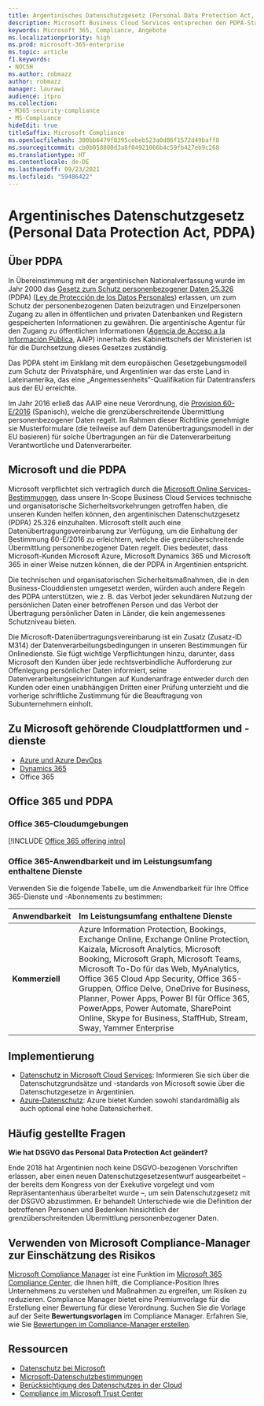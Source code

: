 ```yaml
---
title: Argentinisches Datenschutzgesetz (Personal Data Protection Act, PDPA)
description: Microsoft Business Cloud Services entsprechen den PDPA-Standards zum Schutz der personenbezogenen Daten.
keywords: Microsoft 365, Compliance, Angebote
ms.localizationpriority: high
ms.prod: microsoft-365-enterprise
ms.topic: article
f1.keywords:
- NOCSH
ms.author: robmazz
author: robmazz
manager: laurawi
audience: itpro
ms.collection:
- M365-security-compliance
- MS-Compliance
hideEdit: true
titleSuffix: Microsoft Compliance
ms.openlocfilehash: 300bb6479f8395cebeb523a0d86f1572d49baff8
ms.sourcegitcommit: cb0b058800d3a8f04921066b4c59fb427eb9c268
ms.translationtype: HT
ms.contentlocale: de-DE
ms.lasthandoff: 09/23/2021
ms.locfileid: "59486422"
---
```

# <a name="argentina-personal-data-protection-act-pdpa"></a>Argentinisches Datenschutzgesetz (Personal Data Protection Act, PDPA)

## <a name="about-the-pdpa"></a>Über PDPA

In Übereinstimmung mit der argentinischen Nationalverfassung wurde im Jahr 2000 das [Gesetz zum Schutz personenbezogener Daten 25.326](http://www.jus.gob.ar/media/3201023/personal_data_protection_act25326.pdf) (PDPA) ([Ley de Protección de los Datos Personales](http://servicios.infoleg.gob.ar/infolegInternet/anexos/60000-64999/64790/norma.htm)) erlassen, um zum Schutz der personenbezogenen Daten beizutragen und Einzelpersonen Zugang zu allen in öffentlichen und privaten Datenbanken und Registern gespeicherten Informationen zu gewähren. Die argentinische Agentur für den Zugang zu öffentlichen Informationen ([Agencia de Acceso a la Información Pública](https://www.argentina.gob.ar/aaip), AAIP) innerhalb des Kabinettschefs der Ministerien ist für die Durchsetzung dieses Gesetzes zuständig.

Das PDPA steht im Einklang mit dem europäischen Gesetzgebungsmodell zum Schutz der Privatsphäre, und Argentinien war das erste Land in Lateinamerika, das eine „Angemessenheits“-Qualifikation für Datentransfers aus der EU erreichte.

Im Jahr 2016 erließ das AAIP eine neue Verordnung, die [Provision 60-E/2016](http://servicios.infoleg.gob.ar/infolegInternet/anexos/265000-269999/267922/norma.htm) (Spanisch), welche die grenzüberschreitende Übermittlung personenbezogener Daten regelt. Im Rahmen dieser Richtlinie genehmigte sie Musterformulare (die teilweise auf dem Datenübertragungsmodell in der EU basieren) für solche Übertragungen an für die Datenverarbeitung Verantwortliche und Datenverarbeiter.

## <a name="microsoft-and-the-pdpa"></a>Microsoft und die PDPA

Microsoft verpflichtet sich vertraglich durch die [Microsoft Online Services-Bestimmungen](https://www.microsoftvolumelicensing.com/DocumentSearch.aspx?Mode=3&DocumentTypeId=31), dass unsere In-Scope Business Cloud Services technische und organisatorische Sicherheitsvorkehrungen getroffen haben, die unseren Kunden helfen können, den argentinischen Datenschutzgesetz (PDPA) 25.326 einzuhalten. Microsoft stellt auch eine Datenübertragungsvereinbarung zur Verfügung, um die Einhaltung der Bestimmung 60-E/2016 zu erleichtern, welche die grenzüberschreitende Übermittlung personenbezogener Daten regelt. Dies bedeutet, dass Microsoft-Kunden Microsoft Azure, Microsoft Dynamics 365 und Microsoft 365 in einer Weise nutzen können, die der PDPA in Argentinien entspricht.

Die technischen und organisatorischen Sicherheitsmaßnahmen, die in den Business-Clouddiensten umgesetzt werden, würden auch andere Regeln des PDPA unterstützen, wie z. B. das Verbot jeder sekundären Nutzung der persönlichen Daten einer betroffenen Person und das Verbot der Übertragung persönlicher Daten in Länder, die kein angemessenes Schutzniveau bieten.

Die Microsoft-Datenübertragungsvereinbarung ist ein Zusatz (Zusatz-ID M314) der Datenverarbeitungsbedingungen in unseren Bestimmungen für Onlinedienste. Sie fügt wichtige Verpflichtungen hinzu, darunter, dass Microsoft den Kunden über jede rechtsverbindliche Aufforderung zur Offenlegung persönlicher Daten informiert, seine Datenverarbeitungseinrichtungen auf Kundenanfrage entweder durch den Kunden oder einen unabhängigen Dritten einer Prüfung unterzieht und die vorherige schriftliche Zustimmung für die Beauftragung von Subunternehmern einholt.

## <a name="microsoft-in-scope-cloud-platforms--services"></a>Zu Microsoft gehörende Cloudplattformen und -dienste

- [Azure und Azure DevOps](https://gallery.technet.microsoft.com/Overview-of-Azure-c1be3942)
- [Dynamics 365](https://download.microsoft.com/download/E/1/9/E1977163-7A86-4812-AC18-C03ADC958AAF/Microsoft_Dynamics_365_Cloud_Service_Compliance_Datasheet.pdf)
- Office 365

## <a name="office-365-and-the-pdpa"></a>Office 365 und PDPA

### <a name="office-365-cloud-environments"></a>Office 365-Cloudumgebungen

[!INCLUDE [Office 365 offering intro](../includes/o365-offering-introduction.md)]

### <a name="office-365-applicability-and-in-scope-services"></a>Office 365-Anwendbarkeit und im Leistungsumfang enthaltene Dienste

Verwenden Sie die folgende Tabelle, um die Anwendbarkeit für Ihre Office 365-Dienste und -Abonnements zu bestimmen:

| **Anwendbarkeit** | **Im Leistungsumfang enthaltene Dienste** |
|:------------------|:----------------------|
| **Kommerziell** | Azure Information Protection, Bookings, Exchange Online, Exchange Online Protection, Kaizala, Microsoft Analytics, Microsoft Booking, Microsoft Graph, Microsoft Teams, Microsoft To-Do für das Web, MyAnalytics, Office 365 Cloud App Security, Office 365-Gruppen, Office Delve, OneDrive for Business, Planner, Power Apps, Power BI für Office 365, PowerApps, Power Automate, SharePoint Online, Skype for Business, StaffHub, Stream, Sway, Yammer Enterprise |

## <a name="how-to-implement"></a>Implementierung

- [Datenschutz in Microsoft Cloud Services](https://www.microsoft.com/download/details.aspx?id=55710): Informieren Sie sich über die Datenschutzgrundsätze und -standards von Microsoft sowie über die Datenschutzgesetze in Argentinien.  
- [Azure-Datenschutz](/azure/security/azure-protection-of-customer-data): Azure bietet Kunden sowohl standardmäßig als auch optional eine hohe Datensicherheit.

## <a name="frequently-asked-questions"></a>Häufig gestellte Fragen

**Wie hat DSGVO das Personal Data Protection Act geändert?**

Ende 2018 hat Argentinien noch keine DSGVO-bezogenen Vorschriften erlassen, aber einen neuen Datenschutzgesetzesentwurf ausgearbeitet – der bereits dem Kongress von der Exekutive vorgelegt und vom Repräsentantenhaus überarbeitet wurde –, um sein Datenschutzgesetz mit der DSGVO abzustimmen. Er behandelt Unterschiede wie die Definition der betroffenen Personen und Bedenken hinsichtlich der grenzüberschreitenden Übermittlung personenbezogener Daten.

## <a name="use-microsoft-compliance-manager-to-assess-your-risk"></a>Verwenden von Microsoft Compliance-Manager zur Einschätzung des Risikos

[Microsoft Compliance Manager](/microsoft-365/compliance/compliance-manager) ist eine Funktion im [Microsoft 365 Compliance Center](/microsoft-365/compliance/microsoft-365-compliance-center), die Ihnen hilft, die Compliance-Position Ihres Unternehmens zu verstehen und Maßnahmen zu ergreifen, um Risiken zu reduzieren. Compliance Manager bietet eine Premiumvorlage für die Erstellung einer Bewertung für diese Verordnung. Suchen Sie die Vorlage auf der Seite **Bewertungsvorlagen** im Compliance Manager. Erfahren Sie, wie Sie [Bewertungen im Compliance-Manager erstellen](/microsoft-365/compliance/compliance-manager-assessments).

## <a name="resources"></a>Ressourcen

- [Datenschutz bei Microsoft](https://privacy.microsoft.com)
- [Microsoft-Datenschutzbestimmungen](https://privacy.microsoft.com/privacystatement)
- [Berücksichtigung des Datenschutzes in der Cloud](https://download.microsoft.com/download/0/9/D/09DE47F6-F9E5-4C14-B9E8-E8119A130ACC/Privacy_considerations_in_the_cloud.pdf)
- [Compliance im Microsoft Trust Center](https://www.microsoft.com/trust-center/compliance/compliance-overview)
